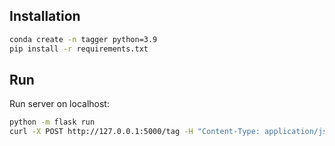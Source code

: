 ## Installation
```bash
conda create -n tagger python=3.9
pip install -r requirements.txt
```

## Run
Run server on localhost:
```bash
python -m flask run
curl -X POST http://127.0.0.1:5000/tag -H "Content-Type: application/json" -d '{"text":"Hello, lung!"}'
```

